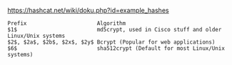 
https://hashcat.net/wiki/doku.php?id=example_hashes


```
Prefix	                    Algorithm
$1$	                        md5crypt, used in Cisco stuff and older Linux/Unix systems
$2$, $2a$, $2b$, $2x$, $2y$	Bcrypt (Popular for web applications)
$6$	                        sha512crypt (Default for most Linux/Unix systems)
```


